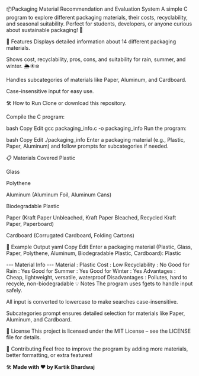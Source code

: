 📦Packaging Material Recommendation and Evaluation System
A simple C program to explore different packaging materials, their costs, recyclability, and seasonal suitability. Perfect for students, developers, or anyone curious about sustainable packaging! 🌱

🚀 Features
Displays detailed information about 14 different packaging materials.

Shows cost, recyclability, pros, cons, and suitability for rain, summer, and winter. 🌦️☀️❄️

Handles subcategories of materials like Paper, Aluminum, and Cardboard.

Case-insensitive input for easy use.

🛠️ How to Run
Clone or download this repository.

Compile the C program:

bash
Copy
Edit
gcc packaging_info.c -o packaging_info
Run the program:

bash
Copy
Edit
./packaging_info
Enter a packaging material (e.g., Plastic, Paper, Aluminum) and follow prompts for subcategories if needed.

📋 Materials Covered
Plastic

Glass

Polythene

Aluminum (Aluminum Foil, Aluminum Cans)

Biodegradable Plastic

Paper (Kraft Paper Unbleached, Kraft Paper Bleached, Recycled Kraft Paper, Paperboard)

Cardboard (Corrugated Cardboard, Folding Cartons)

🌟 Example Output
yaml
Copy
Edit
Enter a packaging material (Plastic, Glass, Paper, Polythene, Aluminum, Biodegradable Plastic, Cardboard): Plastic

--- Material Info ---
Material         : Plastic
Cost             : Low
Recyclability    : No
Good for Rain    : Yes
Good for Summer  : Yes
Good for Winter  : Yes
Advantages       : Cheap, lightweight, versatile, waterproof
Disadvantages    : Pollutes, hard to recycle, non-biodegradable
💡 Notes
The program uses fgets to handle input safely.

All input is converted to lowercase to make searches case-insensitive.

Subcategories prompt ensures detailed selection for materials like Paper, Aluminum, and Cardboard.

📝 License
This project is licensed under the MIT License – see the LICENSE file for details.

🤝 Contributing
Feel free to improve the program by adding more materials, better formatting, or extra features!

🛠 **Made with ❤️ by Kartik Bhardwaj**

